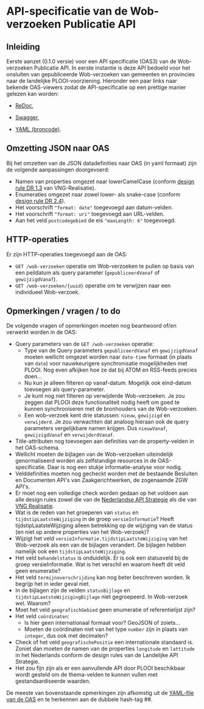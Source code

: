 # API-specificatie van de Wob-verzoeken Publicatie API

## Inleiding

Eerste aanzet (0.1.0 versie) voor een API specificatie (OAS3) van de Wob-verzoeken Publicatie API. In eerste instantie is deze API bedoeld voor het onsluiten van gepubliceerde Wob-verzoeken van gemeenten en provincies naar de landelijke PLOOI-voorziening. Hieronder een paar links naar bekende OAS-viewers zodat de API-specificatie op een prettige manier gelezen kan worden:

- [ReDoc](http://redocly.github.io/redoc/?url=https://raw.githubusercontent.com/VNG-Realisatie/ODS-Open-WOB/master/oas-specificatie/openapi.yaml),

- [Swagger](https://petstore.swagger.io/?url=https://raw.githubusercontent.com/VNG-Realisatie/ODS-Open-WOB/master/oas-specificatie/openapi.yaml),

- [YAML (broncode)](https://raw.githubusercontent.com/VNG-Realisatie/ODS-Open-WOB/master/oas-specificatie/openapi.yaml).

## Omzetting JSON naar OAS

Bij het omzetten van de JSON datadefinities naar OAS (in yaml formaat) zijn de volgende aanpassingen doorgevoerd:

- Namen van properties omgezet naar lowerCamelCase (conform [design rule  DR 1.3](https://github.com/VNG-Realisatie/API-Kennisbank/tree/master/Design%20rules#dr13-namen-van-properties-zijn-in-lowercamelcase) van VNG-Realisatie). 
- Enumeraties omgezet naar zowel lower- als snake-case (conform [design rule DR 2.4](https://github.com/VNG-Realisatie/API-Kennisbank/tree/master/Design%20rules#dd24-enumeratie-waarden-zijn-in-snake_case)).
- Het voorschrift `"format: date"` toegevoegd aan datum-velden.
- Het voorschrift `"format: uri"` toegevoegd aan URL-velden.
- Aan het veld `postcodegebied` de eis  `"maxLength: 6"` toegevoegd.

## HTTP-operaties

Er zijn HTTP-operaties toegevoegd aan de OAS:
- `GET /wob-verzoeken` operatie om Wob-verzoeken te pullen op basis van een peildatum als query parameter (`gepubliceerdVanaf` of `gewijzigdVanaf`).
- `GET /wob-verzoeken/{uuid}` operatie om te verwijzen naar een individueel Wob-verzoek.

## Opmerkingen / vragen / to do

De volgende vragen of opmerkingen moeten nog beantwoord of/en verwerkt worden in de OAS:

- Query parameters van de `GET /wob-verzoeken` operatie:
  - Type van de Query parameters `gepubliceerdVanaf` en `gewijzigdVanaf` moeten wellicht omgezet worden naar `date-time` formaat (in plaats van `date`) voor nauwkeurigere synchronisatie mogelijkheden met PLOOI. Nog even afkijken hoe ze dat bij ATOM en RSS-feeds precies doen...
  - Nu kun je alleen filteren op vanaf-datum. Mogelijk ook eind-datum toevoegen als query-parameter.
  - Je kunt nog niet filteren op verwijderde Wob-verzoeken. Je zou zeggen dat PLOOI deze functionaliteit nodig heeft om goed te kunnen synchroniseren met de bronhouders van de Wob-verzoeken.
  - Een wob-verzoek kent drie statussen: `nieuw`, `gewijzigd` en `verwijderd`. Je zou verwachten dat analoog hieraan ook de query parameters vergelijkbare namen krijgen. Dus `nieuwVanaf`, `gewijzigdVanaf` en `verwijderdVanaf`.
- Title-attributen nog toevoegen aan definities van de property-velden in het OAS-schema.
- Wellicht moeten de bijlagen van de Wob-verzoeken uiteindelijk genormaliseerd worden als zelfstandige resources in de OAS-specificatie. Daar is nog een stukje informatie-analyse voor nodig.
- Velddefinities moeten nog gecheckt worden met de bestaande Besluiten en Documenten API's van Zaakgerichtwerken, de zogenaamde ZGW API's.
- Er moet nog een volledige check worden gedaan op het voldoen aan alle design rules zowel die van de [Nederlandse API Strategie](https://publicatie.centrumvoorstandaarden.nl/api/adr/) als die van [VNG Realisatie](https://github.com/VNG-Realisatie/API-Kennisbank/tree/master/Design%20rules#design-rules-vngrealisatie).
- Wat is de reden van het groeperen van `status` en `tijdstipLaatsteWijziging` in de groep `versieInformatie`? Heeft tijdstipLaatsteWijziging alleen betrekking op de wijziging van de status (en niet op andere properties van het Wob-verzoek)?
- Wijzigt het veld `versieInformatie.tijdstipLaatsteWijziging` van het Wob-verzoek als een van de bijlagen verandert. De bijlagen hebben namelijk ook een `tijdstipLaatsteWijziging`.
- Het veld `behandelstatus` is  onduidelijk. Er is ook een statusveld bij de groep versieInformatie. Wat is het verschil en waarom heeft dit veld geen enumeratie?
- Het veld  `termijnoverschrijding` kan nog beter beschreven worden. Ik begrijp het in ieder geval niet.
- In de bijlagen zijn de velden `statusBijlage` en  `tijdstipLaatsteWijzigingBijlage` niet gegroepeerd. In Wob-verzoek wel. Waarom?
- Moet het veld `geografischGebied` geen enumeratie of referentielijst zijn?
- Het veld `coördinaten`:
  - Is hier geen internationaal formaat voor? GeoJSON of zoiets... 
  - Moeten de coördinaten niet van het type `number` zijn in plaats van `integer`, dus ook met decimalen?
- Check of het veld `geografischePositie` een internationale standaard is. Zoniet dan moeten de namen van de properties `longitude` en `lattitude` in het Nederlands conform de design rules van de Landelijke API Strategie.
- Het zou fijn zijn als er een aanvullende API door PLOOI beschikbaar wordt gesteld om de thema-velden te kunnen vullen met gestandaardiseerde waarden.

De meeste van bovenstaande opmerkingen zijn afkomstig uit de [YAML-file van de OAS](https://raw.githubusercontent.com/VNG-Realisatie/ODS-Open-WOB/master/oas-specificatie/openapi.yaml) en te herkennen aan de dubbele hash-tag ##.